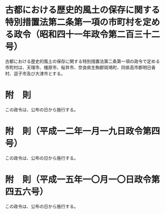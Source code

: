 # 古都における歴史的風土の保存に関する特別措置法第二条第一項の市町村を定める政令（昭和四十一年政令第二百三十二号）
古都における歴史的風土の保存に関する特別措置法第二条第一項の政令で定める市町村は、天理市、橿原市、桜井市、奈良県生駒郡斑鳩町、同県高市郡明日香村、逗子市及び大津市とする。
# 附　則
この政令は、公布の日から施行する。
# 附　則（平成一二年一月一九日政令第四号）
この政令は、公布の日から施行する。
# 附　則（平成一五年一〇月一〇日政令第四五六号）
この政令は、公布の日から施行する。
